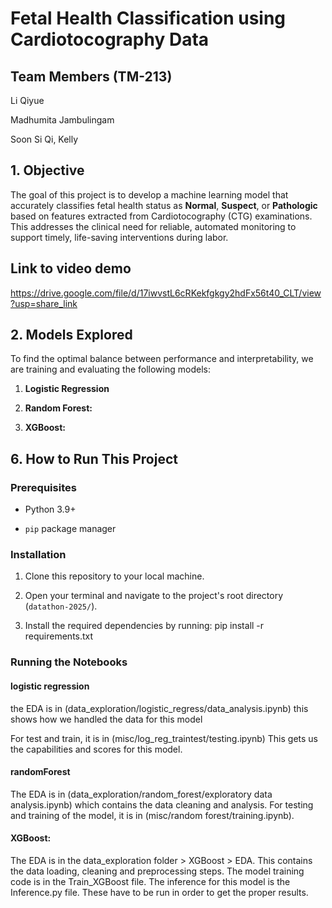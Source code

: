 # Fetal Health Classification using Cardiotocography Data

## Team Members (TM-213)

Li Qiyue

Madhumita Jambulingam

Soon Si Qi, Kelly

## 1. Objective

The goal of this project is to develop a machine learning model that accurately classifies fetal health status as **Normal**, **Suspect**, or **Pathologic** based on features extracted from Cardiotocography (CTG) examinations. This addresses the clinical need for reliable, automated monitoring to support timely, life-saving interventions during labor.

## Link to video demo
https://drive.google.com/file/d/17iwvstL6cRKekfgkgy2hdFx56t40_CLT/view?usp=share_link


## 2. Models Explored

To find the optimal balance between performance and interpretability, we are training and evaluating the following models:

1. **Logistic Regression**

2. **Random Forest:**
 
3. **XGBoost:** 

## 6. How to Run This Project

### Prerequisites

* Python 3.9+

* `pip` package manager

### Installation

1. Clone this repository to your local machine.

2. Open your terminal and navigate to the project's root directory (`datathon-2025/`).

3. Install the required dependencies by running:
pip install -r requirements.txt

### Running the Notebooks

#### logistic regression
the EDA is in (data_exploration/logistic_regress/data_analysis.ipynb)
this shows how we handled the data for this model 

For test and train, it is in (misc/log_reg_traintest/testing.ipynb)
This gets us the capabilities and scores for this model.

#### randomForest
The EDA is in (data_exploration/random_forest/exploratory data analysis.ipynb) which contains the data cleaning and analysis.
For testing and training of the model, it is in (misc/random forest/training.ipynb).

#### XGBoost:
The EDA is in the data_exploration folder > XGBoost > EDA. This contains the data loading, cleaning and preprocessing steps. 
The model training code is in the Train_XGBoost file. 
The inference for this model is the Inference.py file. 
These have to be run in order to get the proper results. 








